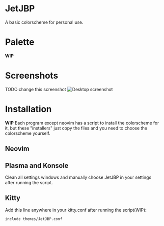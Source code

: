# JetJBP
A basic colorscheme for personal use.

# Palette
**WIP**

# Screenshots
TODO change this screenshot
![Desktop
screenshot](https://github.com/santigo-zero/tests/blob/master/Screenshot_20220910_190828.png?raw=true
"Plasma and Konsole using the JetJBP colorscheme")

# Installation
**WIP**
Each program except neovim has a script to install the colorscheme for it, but these
"installers" just copy the files and you need to choose the colorscheme
yourself.

## Neovim

## Plasma and Konsole
Clean all settings windows and manually choose JetJBP in your settings after
running the script.

## Kitty
Add this line anywhere in your kitty.conf after running the script(WIP):
```bash
include themes/JetJBP.conf
```
